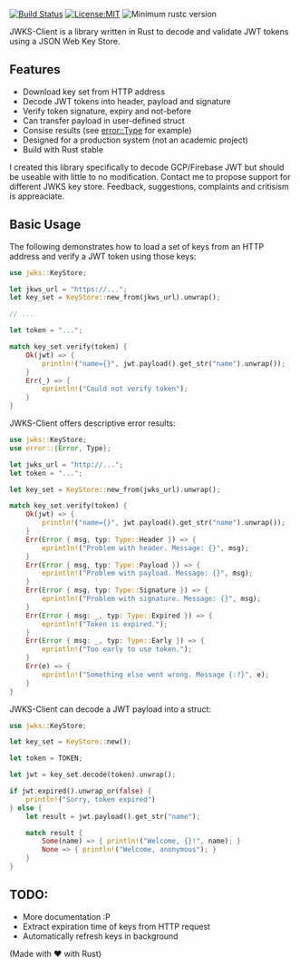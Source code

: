 [![Build Status](https://travis-ci.com/jfbilodeau/jwks-client.svg?branch=master)](https://travis-ci.com/jfbilodeau/jwks-client) [![License:MIT](https://img.shields.io/badge/License-MIT-yellow.svg)](https://opensource.org/licenses/MIT) ![Minimum rustc version](https://img.shields.io/badge/rustc-stable-success.svg)

JWKS-Client is a library written in Rust to decode and validate JWT tokens using a JSON Web Key Store.

Features
---
* Download key set from HTTP address
* Decode JWT tokens into header, payload and signature
* Verify token signature, expiry and not-before 
* Can transfer payload in user-defined struct
* Consise results (see [error::Type](https://docs.rs/shared_jwt/latest/shared_jwt/error/enum.Type.html) for example)
* Designed for a production system (not an academic project)
* Build with Rust stable

I created this library specifically to decode GCP/Firebase JWT but should be useable with little to no modification. Contact me to propose support for different JWKS key store. Feedback, suggestions, complaints and critisism is appreaciate.

Basic Usage
---

The following demonstrates how to load a set of keys from an HTTP address and verify a JWT token using those keys:

```rust
use jwks::KeyStore;

let jkws_url = "https://...";
let key_set = KeyStore::new_from(jkws_url).unwrap();

// ...

let token = "...";

match key_set.verify(token) {
    Ok(jwt) => {
        println!("name={}", jwt.payload().get_str("name").unwrap());
    }
    Err(_) => {
        eprintln!("Could not verify token");
    }
}
```

JWKS-Client offers descriptive error results:

```rust
use jwks::KeyStore;
use error::{Error, Type};

let jwks_url = "http://...";
let token = "...";

let key_set = KeyStore::new_from(jwks_url).unwrap();

match key_set.verify(token) {
    Ok(jwt) => {
        println!("name={}", jwt.payload().get_str("name").unwrap());
    }
    Err(Error { msg, typ: Type::Header }) => {
        eprintln!("Problem with header. Message: {}", msg);
    }
    Err(Error { msg, typ: Type::Payload }) => {
        eprintln!("Problem with payload. Message: {}", msg);
    }
    Err(Error { msg, typ: Type::Signature }) => {
        eprintln!("Problem with signature. Message: {}", msg);
    }
    Err(Error { msg: _, typ: Type::Expired }) => {
        eprintln!("Token is expired.");
    }
    Err(Error { msg: _, typ: Type::Early }) => {
        eprintln!("Too early to use token.");
    }
    Err(e) => {
        eprintln!("Something else went wrong. Message {:?}", e);
    }
}
```

JWKS-Client can decode a JWT payload into a struct:

```rust
use jwks::KeyStore;

let key_set = KeyStore::new();

let token = TOKEN;

let jwt = key_set.decode(token).unwrap();

if jwt.expired().unwrap_or(false) {
    println!("Sorry, token expired")
} else {
    let result = jwt.payload().get_str("name");

    match result {
        Some(name) => { println!("Welcome, {}!", name); }
        None => { println!("Welcome, anonymous"); }
    }
}
```


TODO:
---
* More documentation :P
* Extract expiration time of keys from HTTP request
* Automatically refresh keys in background

(Made with ❤️ with Rust)